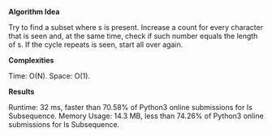 **Algorithm Idea**

Try to find a subset where s is 
present. Increase a count for 
every character that is seen and, 
at the same time, check if such number 
equals the length of s. If the cycle repeats 
is seen, start all over again.

**Complexities**

Time: O(N).
Space: O(1).

**Results**

Runtime: 32 ms, faster than 70.58% of Python3 online submissions for Is Subsequence.
Memory Usage: 14.3 MB, less than 74.26% of Python3 online submissions for Is Subsequence.
